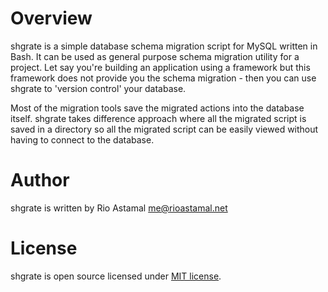 # Overview

shgrate is a simple database schema migration script for MySQL written in Bash.
It can be used as general purpose schema migration utility for a project. Let
say you're building an application using a framework but this framework does
not provide you the schema migration - then you can use shgrate to 'version
control' your database.

Most of the migration tools save the migrated actions into the database itself.
shgrate takes difference approach where all the migrated script is saved in
a directory so all the migrated script can be easily viewed without having
to connect to the database.

# Author

shgrate is written by Rio Astamal <me@rioastamal.net>

# License

shgrate is open source licensed under [MIT license](http://opensource.org/licenses/MIT).